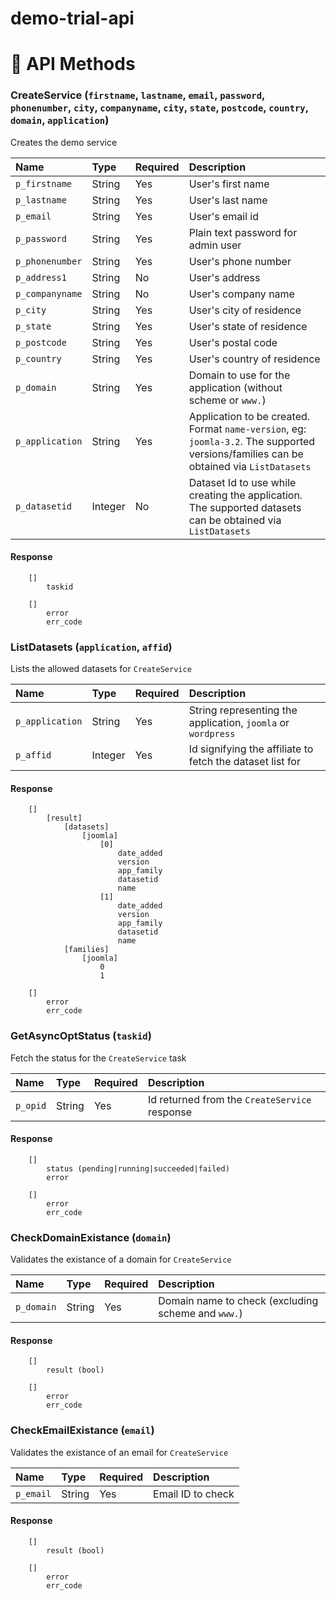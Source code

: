 # demo-trial-api #


API Methods
==============

### CreateService (`firstname`, `lastname`, `email`, `password`, `phonenumber`, `city`, `companyname`, `city`, `state`, `postcode`, `country`, `domain`, `application`) ###
Creates the demo service 

 Name                | Type               | Required | Description
:--------------------|:-------------------|:---------|:-------------
 `p_firstname`       | String             | Yes      | User's first name
 `p_lastname`        | String             | Yes      | User's last name
 `p_email`           | String             | Yes      | User's email id
 `p_password`        | String             | Yes      | Plain text password for admin user
 `p_phonenumber`     | String             | Yes      | User's phone number
 `p_address1`        | String             | No       | User's address
 `p_companyname`     | String             | No       | User's company name
 `p_city`            | String             | Yes      | User's city of residence
 `p_state`           | String             | Yes      | User's state of residence
 `p_postcode`        | String             | Yes      | User's postal code
 `p_country`         | String             | Yes      | User's country of residence
 `p_domain`          | String             | Yes      | Domain to use for the application (without scheme or `www.`)
 `p_application`     | String             | Yes      | Application to be created. Format `name-version`, eg: `joomla-3.2`. The supported versions/families can be obtained via `ListDatasets`
 `p_datasetid`       | Integer            | No       | Dataset Id to use while creating the application. The supported datasets can be obtained via `ListDatasets`
 
#### Response ####
```
    []
    	taskid
```
```
    []
		error
		err_code
```


### ListDatasets (`application`, `affid`) ###
Lists the allowed datasets for `CreateService`

 Name             | Type               | Required | Description  
:-----------------|:-------------------|:---------|:--------------
 `p_application`  | String             | Yes      | String representing the application, `joomla` or `wordpress`
 `p_affid`        | Integer            | Yes      | Id signifying the affiliate to fetch the dataset list for

#### Response ####
```
	[]
		[result]
			[datasets]
				[joomla]
					[0]
						date_added
						version
						app_family
						datasetid
						name
					[1]
						date_added
						version
						app_family
						datasetid
						name
			[families]
				[joomla]
					0
					1
```
```
	[]
		error
		err_code
```
### GetAsyncOptStatus (`taskid`) ###
Fetch the status for the `CreateService` task

 Name             | Type               | Required | Description  
:-----------------|:-------------------|:---------|:--------------
 `p_opid`         | String             | Yes      | Id returned from the `CreateService` response

#### Response ####
```
    []
		status (pending|running|succeeded|failed)
		error
```
```
    []
		error
		err_code
```


### CheckDomainExistance (`domain`) ###
Validates the existance of a domain for `CreateService`

 Name             | Type               | Required | Description  
:-----------------|:-------------------|:---------|:--------------
 `p_domain`       | String             | Yes      | Domain name to check (excluding scheme and `www.`)

#### Response ####
```
    []
		result (bool)
```
```
	[]
		error
		err_code
```

### CheckEmailExistance (`email`) ###
Validates the existance of an email for `CreateService`

 Name             | Type               | Required | Description  
:-----------------|:-------------------|:---------|:--------------
 `p_email`        | String             | Yes      | Email ID to check

#### Response ####
```
    []
		result (bool)
```
```
	[]
		error
		err_code
```
